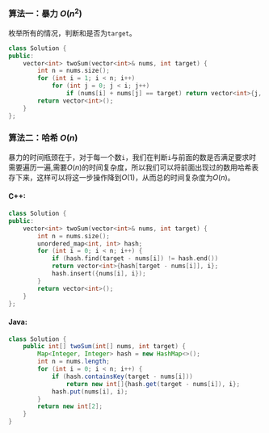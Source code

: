 ### 算法一：暴力 $O(n^2)$

枚举所有的情况，判断和是否为`target`。

```cpp
class Solution {
public:
    vector<int> twoSum(vector<int>& nums, int target) {
        int n = nums.size();
        for (int i = 1; i < n; i++) 
            for (int j = 0; j < i; j++)
                if (nums[i] + nums[j] == target) return vector<int>{j, i};
        return vector<int>();
    }
};
```

### 算法二：哈希 $O(n)$

暴力的时间瓶颈在于，对于每一个数`i`，我们在判断`i`与前面的数是否满足要求时需要遍历一遍,需要$O(n)$的时间复杂度，所以我们可以将前面出现过的数用哈希表存下来，这样可以将这一步操作降到$O(1)$，从而总的时间复杂度为$O(n)$。

#### C++:
```cpp
class Solution {
public:
    vector<int> twoSum(vector<int>& nums, int target) {
        int n = nums.size();
        unordered_map<int, int> hash;
        for (int i = 0; i < n; i++) {
            if (hash.find(target - nums[i]) != hash.end())
            return vector<int>{hash[target - nums[i]], i};
            hash.insert({nums[i], i});
        }
        return vector<int>();
    }
};
```

#### Java:
```java
class Solution {
    public int[] twoSum(int[] nums, int target) {
        Map<Integer, Integer> hash = new HashMap<>();
        int n = nums.length;
        for (int i = 0; i < n; i++) {
            if (hash.containsKey(target - nums[i])) 
                return new int[]{hash.get(target - nums[i]), i};
            hash.put(nums[i], i);
        }
        return new int[2];
    }
}
```